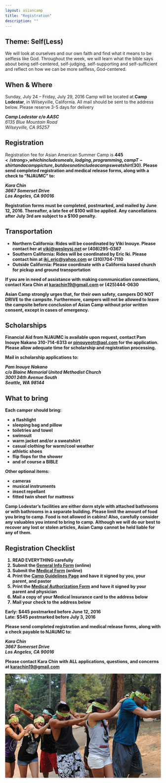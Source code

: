 ```yaml
---
layout: asiancamp
title: "Registration"
description: ""
---
```


## Theme: Self(Less)

We will look at ourselves and our own faith and find what it means to be selfless like God. Throughout the week, we will learn what the bible says about being self-centered, self-judging, self-supporting and self-sufficient and reflect on how we can be more selfless, God-centered.

## When & Where
Sunday, July 24 – Friday, July 29, 2016
Camp will be located at <strong>Camp Lodestar</strong>, in Wilseyville, California. All mail should be sent to the address below. Please reserve 3-5 days for delivery

<address>
  <strong>Camp Lodestar c/o AASC</strong><br>
  6135 Blue Mountain Road<br>
  Wilseyville, CA 95257<br>
</address>

## Registration

Registration fee for Asian American Summer Camp is
<strong>$445</strong>, which includes meals, lodging, programming, camp T-shirt and a camp picture, but does not include a camp sweatshirt ($30). Please send completed registration and medical release forms, along with a check to “<strong>NJAUMC</strong>" to:

<address>
  <strong>Kara Chin</strong><br>
  3667 Somerset Drive<br>
  Los Angeles, CA 90016<br>
</address>

Registration forms must be completed, postmarked, and mailed by <strong>June 12, 2016</strong>. Thereafter, <strong>a late fee of $100</strong> will be applied. Any cancellations after July 3rd are subject to a $100 penalty.

## Transportation

* <strong>Northern California</strong>: Rides will be coordinated by Viki Inouye. Please contact her at viki@wesleysj.net or (408)295-0367
* <strong>Southern California</strong>: Rides will be coordinated by Eric Iki. Please contact him at iki_eric@yahoo.com or (310)704-7110
* <strong>Outside California</strong>: Please coordinate with a California based church for pickup and ground transportation

If you are in need of assistance with making communication connections, contact Kara Chin at karachin19@gmail.com or (425)444-0630

Asian Camp strongly urges that, for their own safety, campers DO NOT DRIVE to the campsite. Furthermore, campers will not be allowed to leave the campsite before conclusion of Asian Camp without prior written consent, except in cases of emergency. 

## Scholarships

Financial Aid from NJAUMC is available upon request, contact Pam Inouye Nakano 310-714-6313 or pinouyeotr@aol.com for the application. Please allow adequate time for scholarship and registration processing. 

Mail in scholarship applications to: 

<address>
  <strong>Pam Inouye Nakano</strong><br>
  c/o Blaine Memorial United Methodist Church<br>
  3001 24th Avenue South <br>
  Seattle, WA 98144<br>
</address>

## What to bring
Each camper should bring:

* a flashlight
* sleeping bag and pillow
* toiletries and towel
* swimsuit
* warm jacket and/or a sweatshirt
* casual clothing for warm/cool weather
* athletic shoes
* flip flops for the shower
* and of course a BIBLE

Other optional items:

* cameras
* musical instruments
* insect repellant
* fitted twin sheet for mattress

Camp Lodestar’s facilities are either dorm style with attached bathrooms or with bathrooms in a separate building. Please limit the amount of food you bring to camp. Food is not allowed in cabins! Also, carefully consider any valuables you intend to bring to camp. Although we will do our best to recover any lost or stolen articles, Asian Camp cannot be held liable for any of them.

## Registration Checklist

1. READ EVERYTHING carefully
2. Submit the <a href="https://goo.gl/Ojb332" target="_blank">General Info Form</a> (online)
3. Submit the <a href="https://goo.gl/W5M55d" target="_blank">Medical Form</a> (online)
4. Print the <a href="/assets/docs/ACCampGuidelines2016.pdf" target="_blank">Camp Guidelines Page</a> and have it signed by you, your parent, and pastor
5.  Print the <a href="/assets/docs/ACMedicalAuthorizationForm2016.pdf" target="_blank">Medical Authorization Form</a> and have it signed by your parent and physician
6. Mail a copy of your Medical Insurance card to the address below
7.  Mail your check to the address below 

Early:  $445 postmarked before June 12, 2016<br>
Late: $545 postmarked before July 3, 2016

Please send completed registration and medical release forms, along with a check payable to <strong>NJAUMC</strong> to:

<address>
  <strong>Kara Chin</strong><br>
  3667 Somerset Drive<br>
  Los Angeles, CA 90016<br>
</address>

Please contact Kara Chin with ALL applications, questions, and concerns at karachin19@gmail.com

<img class="img-rounded" src="/assets/img/asiancamp/Registration.jpg">
